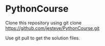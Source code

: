 # PythonCourse

Clone this repository using git clone https://github.com/jesteve/PythonCourse.git

Use git pull to get the solution files.

